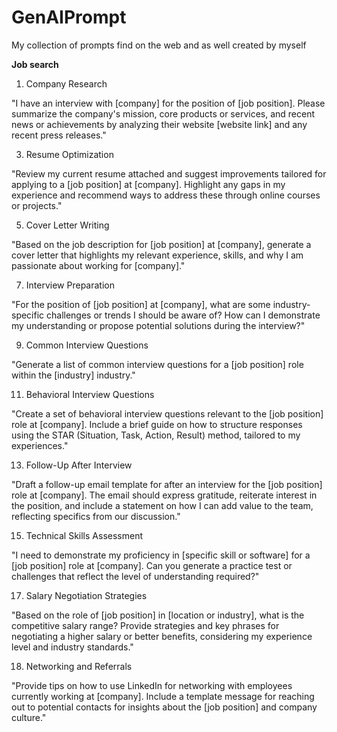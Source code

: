 # GenAIPrompt
My collection of prompts find on the web and as well created by myself

**Job search**
1. Company Research

"I have an interview with [company] for the position of [job position]. Please summarize the company's mission, core products or services, and recent news or achievements by analyzing their website [website link] and any recent press releases."

3. Resume Optimization

"Review my current resume attached and suggest improvements tailored for applying to a [job position] at [company]. Highlight any gaps in my experience and recommend ways to address these through online courses or projects."

5. Cover Letter Writing

"Based on the job description for [job position] at [company], generate a cover letter that highlights my relevant experience, skills, and why I am passionate about working for [company]."

7. Interview Preparation

"For the position of [job position] at [company], what are some industry-specific challenges or trends I should be aware of? How can I demonstrate my understanding or propose potential solutions during the interview?"

9. Common Interview Questions

"Generate a list of common interview questions for a [job position] role within the [industry] industry."

11. Behavioral Interview Questions

"Create a set of behavioral interview questions relevant to the [job position] role at [company]. Include a brief guide on how to structure responses using the STAR (Situation, Task, Action, Result) method, tailored to my experiences."

13. Follow-Up After Interview

"Draft a follow-up email template for after an interview for the [job position] role at [company]. The email should express gratitude, reiterate interest in the position, and include a statement on how I can add value to the team, reflecting specifics from our discussion."

15. Technical Skills Assessment

"I need to demonstrate my proficiency in [specific skill or software] for a [job position] role at [company]. Can you generate a practice test or challenges that reflect the level of understanding required?"

17. Salary Negotiation Strategies

"Based on the role of [job position] in [location or industry], what is the competitive salary range? Provide strategies and key phrases for negotiating a higher salary or better benefits, considering my experience level and industry standards."

18. Networking and Referrals

"Provide tips on how to use LinkedIn for networking with employees currently working at [company]. Include a template message for reaching out to potential contacts for insights about the [job position] and company culture."
